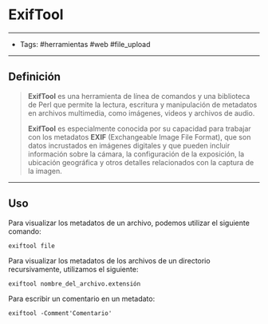 # ExifTool

***

* Tags: #herramientas #web #file\_upload

***

## Definición

> **ExifTool** es una herramienta de línea de comandos y una biblioteca de Perl que permite la lectura, escritura y manipulación de metadatos en archivos multimedia, como imágenes, videos y archivos de audio.
>
> **ExifTool** es especialmente conocida por su capacidad para trabajar con los metadatos **EXIF** (Exchangeable Image File Format), que son datos incrustados en imágenes digitales y que pueden incluir información sobre la cámara, la configuración de la exposición, la ubicación geográfica y otros detalles relacionados con la captura de la imagen.

***

## Uso

Para visualizar los metadatos de un archivo, podemos utilizar el siguiente comando:

```
exiftool file
```

Para visualizar los metadatos de los archivos de un directorio recursivamente, utilizamos el siguiente:

```
exiftool nombre_del_archivo.extensión
```

Para escribir un comentario en un metadato:

```
exiftool -Comment'Comentario'
```
